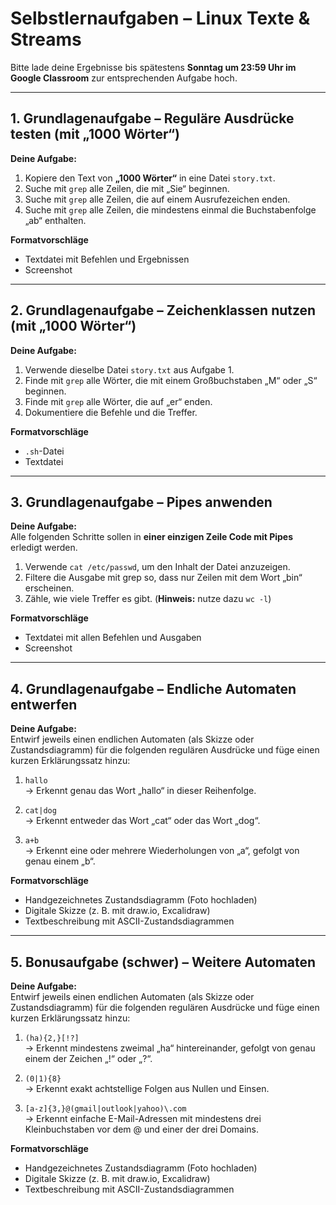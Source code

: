 # Selbstlernaufgaben – Linux Texte & Streams

Bitte lade deine Ergebnisse bis spätestens **Sonntag um 23:59 Uhr im Google Classroom** zur entsprechenden Aufgabe hoch.  

---

## 1. Grundlagenaufgabe – Reguläre Ausdrücke testen (mit „1000 Wörter“)  

**Deine Aufgabe:**  
1. Kopiere den Text von **„1000 Wörter“** in eine Datei `story.txt`.  
2. Suche mit `grep` alle Zeilen, die mit „Sie“ beginnen.  
3. Suche mit `grep` alle Zeilen, die auf einem Ausrufezeichen enden.  
4. Suche mit `grep` alle Zeilen, die mindestens einmal die Buchstabenfolge „ab“ enthalten.  

**Formatvorschläge**  
- Textdatei mit Befehlen und Ergebnissen  
- Screenshot  

---

## 2. Grundlagenaufgabe – Zeichenklassen nutzen (mit „1000 Wörter“)  

**Deine Aufgabe:**  
1. Verwende dieselbe Datei `story.txt` aus Aufgabe 1.  
2. Finde mit `grep` alle Wörter, die mit einem Großbuchstaben „M“ oder „S“ beginnen.  
3. Finde mit `grep` alle Wörter, die auf „er“ enden.  
4. Dokumentiere die Befehle und die Treffer.  

**Formatvorschläge**  
- `.sh`-Datei  
- Textdatei  

---

## 3. Grundlagenaufgabe – Pipes anwenden  

**Deine Aufgabe:**  
Alle folgenden Schritte sollen in **einer einzigen Zeile Code mit Pipes** erledigt werden.  

1. Verwende `cat /etc/passwd`, um den Inhalt der Datei anzuzeigen.  
2. Filtere die Ausgabe mit grep so, dass nur Zeilen mit dem Wort „bin“ erscheinen.  
3. Zähle, wie viele Treffer es gibt. (**Hinweis:** nutze dazu `wc -l`)  

**Formatvorschläge**  
- Textdatei mit allen Befehlen und Ausgaben  
- Screenshot  

---

## 4. Grundlagenaufgabe – Endliche Automaten entwerfen  

**Deine Aufgabe:**  
Entwirf jeweils einen endlichen Automaten (als Skizze oder Zustandsdiagramm) für die folgenden regulären Ausdrücke und füge einen kurzen Erklärungssatz hinzu:  

1. `hallo`  
   → Erkennt genau das Wort „hallo“ in dieser Reihenfolge.  

2. `cat|dog`  
   → Erkennt entweder das Wort „cat“ oder das Wort „dog“.  

3. `a+b`  
   → Erkennt eine oder mehrere Wiederholungen von „a“, gefolgt von genau einem „b“.  

**Formatvorschläge**  
- Handgezeichnetes Zustandsdiagramm (Foto hochladen)  
- Digitale Skizze (z. B. mit draw.io, Excalidraw)  
- Textbeschreibung mit ASCII-Zustandsdiagrammen  

---

## 5. Bonusaufgabe (schwer) – Weitere Automaten  

**Deine Aufgabe:**  
Entwirf jeweils einen endlichen Automaten (als Skizze oder Zustandsdiagramm) für die folgenden regulären Ausdrücke und füge einen kurzen Erklärungssatz hinzu:  

1. `(ha){2,}[!?]`  
   → Erkennt mindestens zweimal „ha“ hintereinander, gefolgt von genau einem der Zeichen „!“ oder „?“.  

2. `(0|1){8}`  
   → Erkennt exakt achtstellige Folgen aus Nullen und Einsen.  

3. `[a-z]{3,}@(gmail|outlook|yahoo)\.com`  
   → Erkennt einfache E-Mail-Adressen mit mindestens drei Kleinbuchstaben vor dem @ und einer der drei Domains.  

**Formatvorschläge**  
- Handgezeichnetes Zustandsdiagramm (Foto hochladen)  
- Digitale Skizze (z. B. mit draw.io, Excalidraw)  
- Textbeschreibung mit ASCII-Zustandsdiagrammen  
